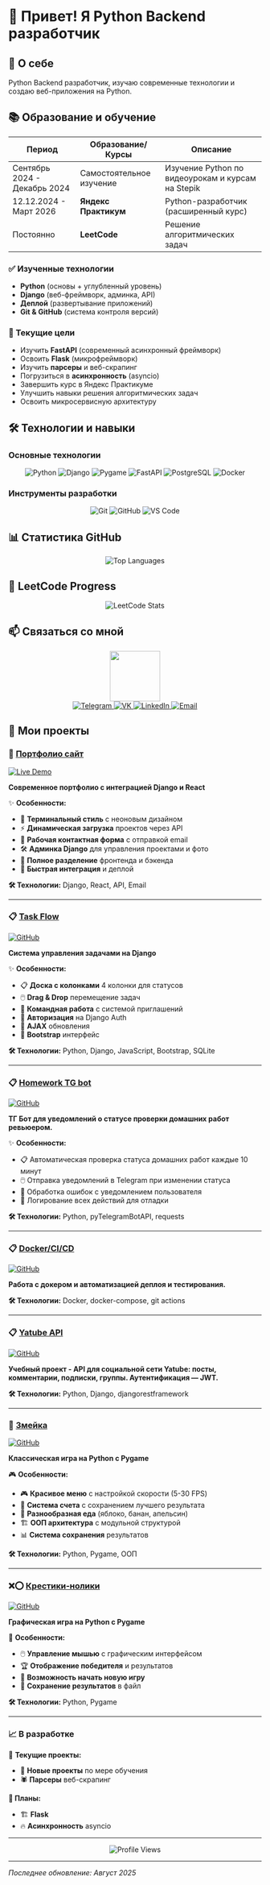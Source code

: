 # 👋 Привет! Я Python Backend разработчик

## 🚀 О себе
Python Backend разработчик, изучаю современные технологии и создаю веб-приложения на Python.

## 📚 Образование и обучение

| Период | Образование/Курсы | Описание |
|--------|-------------------|----------|
| Сентябрь 2024 - Декабрь 2024 | Самостоятельное изучение | Изучение Python по видеоурокам и курсам на Stepik |
| 12.12.2024 - Март 2026 | **Яндекс Практикум** | Python-разработчик (расширенный курс) |
| Постоянно | **LeetCode** | Решение алгоритмических задач |

### ✅ Изученные технологии
- **Python** (основы + углубленный уровень)
- **Django** (веб-фреймворк, админка, API)
- **Деплой** (развертывание приложений)
- **Git & GitHub** (система контроля версий)

### 🎯 Текущие цели
- Изучить **FastAPI** (современный асинхронный фреймворк)
- Освоить **Flask** (микрофреймворк)
- Изучить **парсеры** и веб-скрапинг
- Погрузиться в **асинхронность** (asyncio)
- Завершить курс в Яндекс Практикуме
- Улучшить навыки решения алгоритмических задач
- Освоить микросервисную архитектуру

## 🛠️ Технологии и навыки

### Основные технологии
<div align="center">
  <img src="https://img.shields.io/badge/Python-3776AB?style=for-the-badge&logo=python&logoColor=white" alt="Python"/>
  <img src="https://img.shields.io/badge/Django-092E20?style=for-the-badge&logo=django&logoColor=white" alt="Django"/>
  <img src="https://img.shields.io/badge/Pygame-000000?style=for-the-badge&logo=python&logoColor=white" alt="Pygame"/>
  <img src="https://img.shields.io/badge/FastAPI-009688?style=for-the-badge&logo=fastapi&logoColor=white" alt="FastAPI"/>
  <img src="https://img.shields.io/badge/PostgreSQL-336791?style=for-the-badge&logo=postgresql&logoColor=white" alt="PostgreSQL"/>
  <img src="https://img.shields.io/badge/Docker-2496ED?style=for-the-badge&logo=docker&logoColor=white" alt="Docker"/>
</div>

### Инструменты разработки
<div align="center">
  <img src="https://img.shields.io/badge/Git-F05032?style=for-the-badge&logo=git&logoColor=white" alt="Git"/>
  <img src="https://img.shields.io/badge/GitHub-181717?style=for-the-badge&logo=github&logoColor=white" alt="GitHub"/>
  <img src="https://img.shields.io/badge/VS%20Code-007ACC?style=for-the-badge&logo=visual-studio-code&logoColor=white" alt="VS Code"/>
</div>

## 📊 Статистика GitHub

<div align="center">
  <img src="https://github-readme-stats.vercel.app/api/top-langs/?username=QSnock&layout=compact&theme=radical" alt="Top Languages"/>
</div>

## 🎯 LeetCode Progress

<div align="center">
  <img src="https://leetcard.jacoblin.cool/QSnock?theme=dark&font=Baloo%202&ext=contest" alt="LeetCode Stats"/>
</div>

## 📫 Связаться со мной
<div id="header" align="center">
  <img src="https://media.giphy.com/media/M9gbBd9nbDrOTu1Mqx/giphy.gif" width="100"/>
</div>

<div align="center">
  <a href="https://t.me/ndjdjdjs12">
    <img src="https://img.shields.io/badge/Telegram-0088CC?style=for-the-badge&logo=telegram&logoColor=white" alt="Telegram"/>
  </a>
  <a href="https://vk.com/idholleyyt">
    <img src="https://img.shields.io/badge/VK-4C75A3?style=for-the-badge&logo=vk&logoColor=white" alt="VK"/>
  </a>
  <a href="https://linkedin.com/in/евгений-сульжицкий-43a582344">
    <img src="https://img.shields.io/badge/LinkedIn-0A66C2?style=for-the-badge&logo=linkedin&logoColor=white" alt="LinkedIn"/>
  </a>
  <a href="mailto:idholleyyt@vk.com">
    <img src="https://img.shields.io/badge/Email-D14836?style=for-the-badge&logo=gmail&logoColor=white" alt="Email"/>
  </a>
</div>

## 🌟 Мои проекты

### 🎨 [Портфолио сайт](https://qsnock.ru/)
[![Live Demo](https://img.shields.io/badge/Live%20Demo-007acc?style=for-the-badge&logo=globe&logoColor=white)](https://qsnock.ru/)

**Современное портфолио с интеграцией Django и React**

✨ **Особенности:**
- 🎯 **Терминальный стиль** с неоновым дизайном
- ⚡ **Динамическая загрузка** проектов через API
- 📧 **Рабочая контактная форма** с отправкой email
- 🛠️ **Админка Django** для управления проектами и фото
- 🔄 **Полное разделение** фронтенда и бэкенда
- 🚀 **Быстрая интеграция** и деплой

**🛠️ Технологии:** Django, React, API, Email

---

### 📋 [Task Flow](https://github.com/QSnock/Task-Flow)
[![GitHub](https://img.shields.io/badge/GitHub-6e5494?style=for-the-badge&logo=github&logoColor=white)](https://github.com/QSnock/Task-Flow)

**Система управления задачами на Django**

✨ **Особенности:**
- 📋 **Доска с колонками** 4 колонки для статусов
- 🖱️ **Drag & Drop** перемещение задач
- 👥 **Командная работа** с системой приглашений
- 🔐 **Авторизация** на Django Auth
- 🔄 **AJAX** обновления
- 🎨 **Bootstrap** интерфейс

**🛠️ Технологии:** Python, Django, JavaScript, Bootstrap, SQLite

---

### 📋 [Homework TG bot](https://github.com/QSnock/homework-tg_bot)
[![GitHub](https://img.shields.io/badge/GitHub-6e5494?style=for-the-badge&logo=github&logoColor=white)](https://github.com/QSnock/homework-tg_bot)

**ТГ Бот для уведомлений о статусе проверки домашних работ ревьюером.**

✨ **Особенности:**
- 📋 Автоматическая проверка статуса домашних работ каждые 10 минут
- 🖱️ Отправка уведомлений в Telegram при изменении статуса
- 👥 Обработка ошибок с уведомлением пользователя
- 🔐 Логирование всех действий для отладки

**🛠️ Технологии:** Python, pyTelegramBotAPI, requests

---

### 📋 [Docker/CI/CD](https://github.com/QSnock/taski-docker)
[![GitHub](https://img.shields.io/badge/GitHub-6e5494?style=for-the-badge&logo=github&logoColor=white)](https://github.com/QSnock/taski-docker)

**Работа с докером и автоматизацией деплоя и тестирования.**

**🛠️ Технологии:** Docker, docker-compose, git actions

---

### 📋 [Yatube API](https://github.com/QSnock/api-final-yatube)
[![GitHub](https://img.shields.io/badge/GitHub-6e5494?style=for-the-badge&logo=github&logoColor=white)](https://github.com/QSnock/api-final-yatube)

**Учебный проект - API для социальной сети Yatube: посты, комментарии, подписки, группы. Аутентификация — JWT.**

**🛠️ Технологии:** Python, Django, djangorestframework

---

### 🐍 [Змейка](https://github.com/QSnock/the_snake)
[![GitHub](https://img.shields.io/badge/GitHub-6e5494?style=for-the-badge&logo=github&logoColor=white)](https://github.com/QSnock/the_snake)

**Классическая игра на Python с Pygame**

🎮 **Особенности:**
- 🎮 **Красивое меню** с настройкой скорости (5-30 FPS)
- 💾 **Система счета** с сохранением лучшего результата
- 🍎 **Разнообразная еда** (яблоко, банан, апельсин)
- 🏗️ **ООП архитектура** с модульной структурой
- 📊 **Система сохранения** результатов

**🛠️ Технологии:** Python, Pygame, ООП

---

### ❌⭕ [Крестики-нолики](https://github.com/QSnock/tic_tac_toe)
[![GitHub](https://img.shields.io/badge/GitHub-6e5494?style=for-the-badge&logo=github&logoColor=white)](https://github.com/QSnock/tic_tac_toe)

**Графическая игра на Python с Pygame**

🎯 **Особенности:**
- 🖱️ **Управление мышью** с графическим интерфейсом
- 🏆 **Отображение победителя** и результатов
- 🔄 **Возможность начать новую игру**
- 💾 **Сохранение результатов** в файл

**🛠️ Технологии:** Python, Pygame

---

### 📈 В разработке

🚧 **Текущие проекты:**
- 🚀 **Новые проекты** по мере обучения
- 🕷️ **Парсеры** веб-скрапинг

**🎯 Планы:**
- 🏗️ **Flask**
- 🔥 **Асинхронность** asyncio

---

<div align="center">
  <img src="https://komarev.com/ghpvc/?username=QSnock&style=flat-square" alt="Profile Views"/>
</div>

---

*Последнее обновление: Август 2025*
